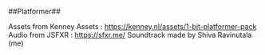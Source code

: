 ##Platformer##

Assets from Kenney Assets : https://kenney.nl/assets/1-bit-platformer-pack
Audio from JSFXR : https://sfxr.me/
Soundtrack made by Shiva Ravinutala (me)